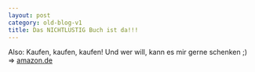 ```yaml
---
layout: post
category: old-blog-v1
title: Das NICHTLUSTIG Buch ist da!!!
---
```


Also: Kaufen, kaufen, kaufen! Und wer will, kann es mir gerne schenken ;)  
=> [amazon.de](http://walsweer.me/amazon)